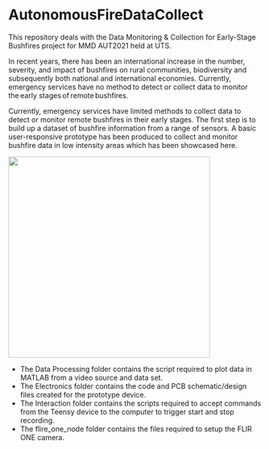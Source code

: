 # AutonomousFireDataCollect

This repository deals with the Data Monitoring & Collection for Early-Stage Bushfires project for MMD AUT2021 held at UTS.

In recent years, there has been an international increase in the number, severity, and impact of bushfires on rural communities, biodiversity and subsequently both national and international economies. Currently, emergency services have no method to detect or collect data to monitor the early stages of remote bushfires. 


Currently, emergency services have limited methods to collect data to detect or monitor remote bushfires in their early stages. The first step is to build up a dataset of bushfire information from a range of sensors. A basic user-responsive prototype has been produced to collect and monitor bushfire data in low intensity areas which has been showcased here.


<img src="https://i.ibb.co/n8CS2R5/amp.jpg" width="400">

* The Data Processing folder contains the script required to plot data in MATLAB from a video source and data set.
* The Electronics folder contains the code and PCB schematic/design files created for the prototype device.
* The Interaction folder contains the scripts required to accept commands from the Teensy device to the computer to trigger start and stop recording.
* The flire_one_node folder contains the files required to setup the FLIR ONE camera.
